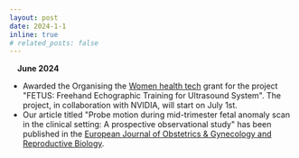 ```yaml
---
layout: post
date: 2024-1-1
inline: true
# related_posts: false
---
```

&emsp;**June 2024**

- Awarded the Organising the [Women health tech](https://www.ucl.ac.uk/enterprise/staff/access-funding/womens-health-tech-apply-funding) grant for the project \"FETUS: Freehand Echographic Training for Ultrasound System\". The project, in collaboration with NVIDIA, will start on July 1st.
- Our article titled \"Probe motion during mid-trimester fetal anomaly scan in the clinical setting: A prospective observational study\" has been published in the [European Journal of Obstetrics \& Gynecology and Reproductive Biology](https://www.sciencedirect.com/journal/european-journal-of-obstetrics-and-gynecology-and-reproductive-biology).
